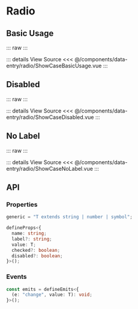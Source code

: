 <script setup lang='ts'>
import ShowCaseBasicUsage from './ShowCaseBasicUsage.vue'
import ShowCaseDisabled from './ShowCaseDisabled.vue'
import ShowCaseNoLabel from './ShowCaseNoLabel.vue'
</script>

# Radio

## Basic Usage

::: raw
<ShowCaseBasicUsage class="vp-raw" />
:::

::: details View Source
<<< @/components/data-entry/radio/ShowCaseBasicUsage.vue
:::

## Disabled

::: raw
<ShowCaseDisabled class="vp-raw" />
:::

::: details View Source
<<< @/components/data-entry/radio/ShowCaseDisabled.vue
:::

## No Label

::: raw
<ShowCaseNoLabel class="vp-raw" />
:::

::: details View Source
<<< @/components/data-entry/radio/ShowCaseNoLabel.vue
:::

## API

### Properties

```ts
generic = "T extends string | number | symbol";

defineProps<{
  name: string;
  label?: string;
  value: T;
  checked?: boolean;
  disabled?: boolean;
}>();
```

### Events

```ts
const emits = defineEmits<{
  (e: "change", value: T): void;
}>();
```

